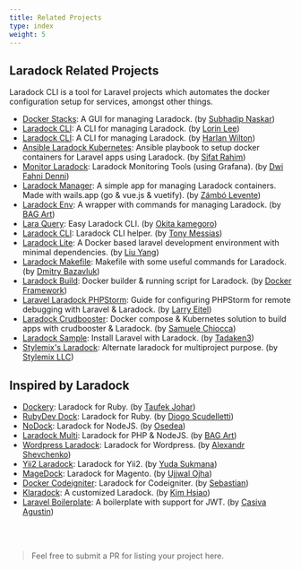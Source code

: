 ```yaml
---
title: Related Projects
type: index
weight: 5
---
```


## Laradock Related Projects

Laradock CLI is a tool for Laravel projects which automates the docker configuration setup for services, amongst other things.

* [Docker Stacks](https://github.com/sfx101/docker-stacks): A GUI for managing Laradock. (by [Subhadip Naskar](https://github.com/sfx101))
* [Laradock CLI](https://github.com/lorinlee/laradock-cli): A CLI for managing Laradock. (by [Lorin Lee](https://github.com/lorinlee))
* [Laradock CLI](https://github.com/loonpwn/laradock-cli): A CLI for managing Laradock. (by [Harlan Wilton](https://github.com/loonpwn))
* [Ansible Laradock Kubernetes](https://github.com/sifat-rahim/ansible-laradock-kubernetes): Ansible playbook to setup docker containers for Laravel apps using Laradock. (by [Sifat Rahim](https://github.com/sifat-rahim))
* [Monitor Laradock](https://github.com/zeroc0d3/monitor-laradock): Laradock Monitoring Tools (using Grafana). (by [Dwi Fahni Denni](https://github.com/zeroc0d3))
* [Laradock Manager](https://github.com/Lyimmi/laradock-manager): A simple app for managing Laradock containers. Made with wails.app (go & vue.js & vuetify). (by [Zámbó Levente](https://github.com/Lyimmi))
* [Laradock Env](https://github.com/bagart/laradock_env): A wrapper with commands for managing Laradock. (by [BAG Art](https://github.com/bagart))
* [Lara Query](https://github.com/TanisukeGoro/laraQuery): Easy Laradock CLI. (by [Okita kamegoro](https://github.com/TanisukeGoro))
* [Laradock CLI](https://github.com/tonysm/laradock-cli): Laradock CLI helper. (by [Tony Messias](https://github.com/Tonysm))
* [Laradock Lite](https://github.com/yangliuyu/laradock-lite): A Docker based laravel development environment with minimal dependencies. (by [Liu Yang](https://github.com/yangliuyu))
* [Laradock Makefile](https://github.com/bazavlukd/laradock-makefile): Makefile with some useful commands for Laradock. (by [Dmitry Bazavluk](https://github.com/bazavlukd))
* [Laradock Build](https://github.com/dockerframework/laradock-build): Docker builder & running script for Laradock. (by [Docker Framework](https://github.com/dockerframework))
* [Laravel Laradock PHPStorm](https://github.com/LarryEitel/laravel-laradock-phpstorm): Guide for configuring PHPStorm for remote debugging with Laravel & Laradock. (by [Larry Eitel](https://github.com/LarryEitel))
* [Laradock Crudbooster](https://github.com/nutellinoit/laradock-crudbooster): Docker compose & Kubernetes solution to build apps with crudbooster & Laradock. (by [Samuele Chiocca](https://github.com/nutellinoit))
* [Laradock Sample](https://github.com/tadaken3/laradock-sample): Install Laravel with Laradock. (by [Tadaken3](https://github.com/tadaken3))
* [Stylemix's Laradock](https://github.com/stylemix/laradock): Alternate laradock for multiproject purpose. (by [Stylemix LLC](https://github.com/stylemix))




## Inspired by Laradock

* [Dockery](https://github.com/taufek/dockery): Laradock for Ruby. (by [Taufek Johar](https://github.com/Taufek))
* [RubyDev Dock](https://github.com/scudelletti/rubydev-dock): Laradock for Ruby. (by [Diogo Scudelletti](https://github.com/scudelletti))
* [NoDock](https://github.com/Osedea/nodock): Laradock for NodeJS. (by [Osedea](https://github.com/Osedea))
* [Laradock Multi](https://github.com/bagart/laradock-multi): Laradock for PHP & NodeJS. (by [BAG Art](https://github.com/bagart))
* [Wordpress Laradock](https://github.com/shov/wordpress-laradock): Laradock for Wordpress. (by [Alexandr Shevchenko](https://github.com/shov))
* [Yii2 Laradock](https://github.com/ydatech/yii2-laradock): Laradock for Yii2. (by [Yuda Sukmana](https://github.com/ydatech))
* [MageDock](https://github.com/ojhaujjwal/magedock): Laradock for Magento. (by [Ujjwal Ojha](https://github.com/ojhaujjwal))
* [Docker Codeigniter](https://github.com/sebastianlzy/docker-codeigniter): Laradock for Codeigniter. (by [Sebastian](https://github.com/sebastianlzy))
* [Klaradock](https://github.com/poyhsiao/Klaradock): A customized Laradock. (by [Kim Hsiao](https://github.com/poyhsiao))
* [Laravel Boilerplate](https://github.com/casivaagustin/laravel-boilerplate): A boilerplate with support for JWT. (by [Casiva Agustin](https://github.com/casivaagustin))





<br><br>

> Feel free to submit a PR for listing your project here.
